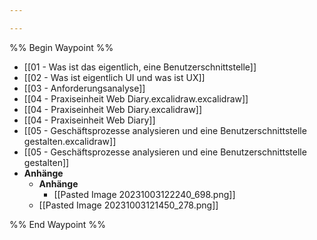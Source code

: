 ```yaml
---

---
```

%% Begin Waypoint %%
- [[01 - Was ist das eigentlich, eine Benutzerschnittstelle]]
- [[02 - Was ist eigentlich UI und was ist UX]]
- [[03 - Anforderungsanalyse]]
- [[04 - Praxiseinheit Web Diary.excalidraw.excalidraw]]
- [[04 - Praxiseinheit Web Diary.excalidraw]]
- [[04 - Praxiseinheit Web Diary]]
- [[05 - Geschäftsprozesse analysieren und eine Benutzerschnittstelle gestalten.excalidraw]]
- [[05 - Geschäftsprozesse analysieren und eine Benutzerschnittstelle gestalten]]
- **Anhänge**
	- **Anhänge**
		- [[Pasted Image 20231003122240_698.png]]
	- [[Pasted Image 20231003121450_278.png]]

%% End Waypoint %%